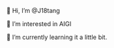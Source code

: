  👋 Hi, I’m @J18tang
 
👀 I’m interested in AIGI

🌱 I’m currently learning it a little bit.


<!---
J18tang/J18tang is a ✨ special ✨ repository because its `README.md` (this file) appears on your GitHub profile.
You can click the Preview link to take a look at your changes.
--->
